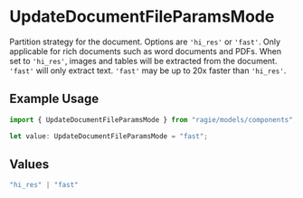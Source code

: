 # UpdateDocumentFileParamsMode

Partition strategy for the document. Options are `'hi_res'` or `'fast'`. Only applicable for rich documents such as word documents and PDFs. When set to `'hi_res'`, images and tables will be extracted from the document. `'fast'` will only extract text. `'fast'` may be up to 20x faster than `'hi_res'`.

## Example Usage

```typescript
import { UpdateDocumentFileParamsMode } from "ragie/models/components";

let value: UpdateDocumentFileParamsMode = "fast";
```

## Values

```typescript
"hi_res" | "fast"
```